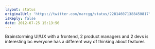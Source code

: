 ```yaml
---
layout: status
originalUrl: 'https://twitter.com/marcgg/status/228146071388450817'
isReply: false
date: 2012-07-25 15:13:56
---
```


Brainstorming UI/UX with a frontend, 2 product managers and 2 devs is interesting bc everyone has a different way of thinking about features

